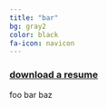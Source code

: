 ```yaml
---
title: "bar"
bg: gray2
color: black
fa-icon: navicon
---
```


<h3><a href="/README.md" target="_blank">download a resume</a></h3>

foo bar baz
